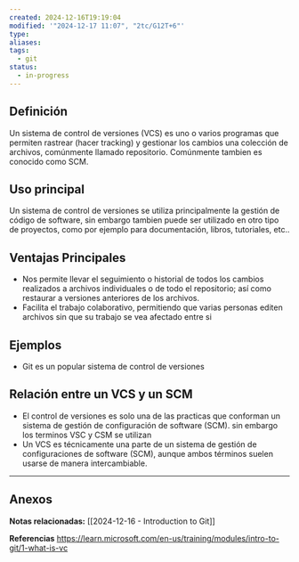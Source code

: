 ```yaml
---
created: 2024-12-16T19:19:04
modified: '"2024-12-17 11:07", "2tc/G12T+6"'
type: 
aliases: 
tags:
  - git
status:
  - in-progress
---
```


## Definición
Un sistema de control de versiones (VCS) es uno o varios programas que permiten rastrear (hacer tracking) y gestionar los  cambios una colección de archivos, comúnmente llamado repositorio.  Comúnmente tambien es conocido como SCM. 
## Uso principal
Un sistema de control de versiones se utiliza principalmente la gestión de código de software, sin embargo tambien puede ser utilizado en otro tipo de proyectos, como por ejemplo para documentación, libros, tutoriales, etc..
## Ventajas Principales
- Nos permite llevar el seguimiento o historial de todos los cambios realizados a archivos individuales o de todo el repositorio; así como restaurar a versiones anteriores de los archivos.
- Facilita el trabajo colaborativo, permitiendo que varias personas editen archivos sin que su trabajo se vea afectado entre si
## Ejemplos
- Git es un popular sistema de control de versiones



## Relación entre un VCS y un SCM
- El control de versiones es solo una de las practicas que conforman un sistema de gestión de configuración de software (SCM). sin embargo los terminos VSC y CSM se utilizan 
- Un VCS es técnicamente una parte de un sistema de gestión de configuraciones de software (SCM), aunque ambos términos suelen usarse de manera intercambiable.

--- 
## Anexos
 
 **Notas relacionadas:**
[[2024-12-16 - Introduction to Git]]


**Referencias**
https://learn.microsoft.com/en-us/training/modules/intro-to-git/1-what-is-vc
